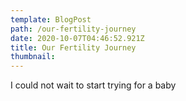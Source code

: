 ```yaml
---
template: BlogPost
path: /our-fertility-journey
date: 2020-10-07T04:46:52.921Z
title: Our Fertility Journey
thumbnail: 
---
```

I could not wait to start trying for a baby
